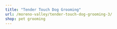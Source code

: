 ```yaml
---
title: "Tender Touch Dog Grooming"
url: /moreno-valley/tender-touch-dog-grooming-3/
shop: pet grooming
---
```

